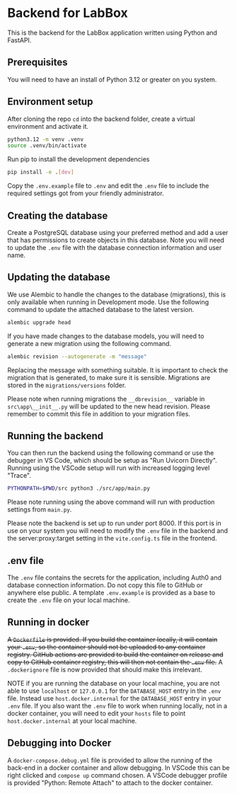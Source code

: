 # Backend for LabBox

This is the backend for the LabBox application written using Python and FastAPI.

## Prerequisites

You will need to have an install of Python 3.12 or greater on you system.

## Environment setup

After cloning the repo `cd` into the backend folder, create a virtual
environment and activate it.

```bash
python3.12 -m venv .venv
source .venv/bin/activate
```

Run pip to install the development dependencies

```bash
pip install -e .[dev]
```

Copy the `.env.example` file to `.env` and edit the `.env` file to include the
required settings got from your friendly administrator.

## Creating the database

Create a PostgreSQL database using your preferred method and add a user that has
permissions to create objects in this database. Note you will need to update the
`.env` file with the database connection information and user name.

## Updating the database

We use Alembic to handle the changes to the database (migrations), this is only
available when running in Development mode. Use the following command to update
the attached database to the latest version.

```bash
alembic upgrade head
```

If you have made changes to the database models, you will need to generate a new
migration using the following command.

```bash
alembic revision --autogenerate -m "message"
```

Replacing the message with something suitable. It is important to check the
migration that is generated, to make sure it is sensible. Migrations are stored
in the `migrations/versions` folder.

Please note when running migrations the `__dbrevision__` variable in
`src\app\__init__.py` will be updated to the new head revision. Please remember
to commit this file in addition to your migration files.

## Running the backend

You can then run the backend using the following command or use the debugger in
VS Code, which should be setup as "Run Uvicorn Directly". Running using the
VSCode setup will run with increased logging level "Trace".

```bash
PYTHONPATH=$PWD/src python3 ./src/app/main.py
```

Please note running using the above command will run with production settings
from `main.py`.

Please note the backend is set up to run under port 8000. If this port is in use
on your system you will need to modify the `.env` file in the backend and the
server:proxy:target setting in the `vite.config.ts` file in the frontend.

## .env file

The `.env` file contains the secrets for the application, including Auth0 and
database connection information. Do not copy this file to GitHub or anywhere
else public. A template `.env.example` is provided as a base to create the
`.env` file on your local machine.

## Running in docker

~~A `Dockerfile` is provided. If you build the container locally, it will
contain your `.env`, so the container should not be uploaded to any container
registry.  GitHub actions are provided to build the container on release and
copy to GitHub container registry, this will then not contain the `.env` file.~~
A `.dockerignore` file is now provided that should make this irrelevant.

NOTE if you are running the database on your local machine, you are not able to
use `localhost` or `127.0.0.1` for the `DATABASE_HOST` entry in the `.env` file.
Instead use `host.docker.internal` for the `DATABASE_HOST` entry in your `.env`
file. If you also want the `.env` file to work when running locally, not in a
docker container, you will need to edit your `hosts` file to point
`host.docker.internal` at your local machine.

## Debugging into Docker

A `docker-compose.debug.yml` file is provided to allow the running of the
back-end in a docker container and allow debugging. In VSCode this can be right
clicked and `compose up` command chosen. A VSCode debugger profile is provided
"Python: Remote Attach" to attach to the docker container.
